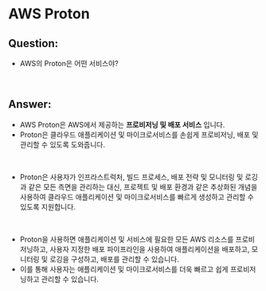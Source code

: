 # AWS Proton

## Question:

- AWS의 Proton은 어떤 서비스야?

<br>

## Answer:

- AWS Proton은 AWS에서 제공하는 **프로비저닝 및 배포 서비스** 입니다. 
- Proton은 클라우드 애플리케이션 및 마이크로서비스를 손쉽게 프로비저닝, 배포 및 관리할 수 있도록 도와줍니다.

<br>

- Proton은 사용자가 인프라스트럭처, 빌드 프로세스, 배포 전략 및 모니터링 및 로깅과 같은 모든 측면을 관리하는 대신, 프로젝트 및 배포 환경과 같은 추상화된 개념을 사용하여 클라우드 애플리케이션 및 마이크로서비스를 빠르게 생성하고 관리할 수 있도록 지원합니다.

<br>

- Proton을 사용하면 애플리케이션 및 서비스에 필요한 모든 AWS 리소스를 프로비저닝하고, 사용자 지정한 배포 파이프라인을 사용하여 애플리케이션을 배포하고, 모니터링 및 로깅을 구성하고, 배포를 관리할 수 있습니다. 
- 이를 통해 사용자는 애플리케이션 및 마이크로서비스를 더욱 빠르고 쉽게 프로비저닝하고 관리할 수 있습니다.

<br>